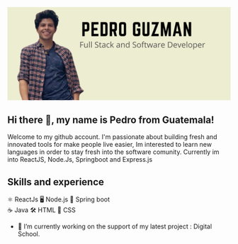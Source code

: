 


![Test Image 4](https://github.com/Pedro1899/DigitalSchoolFrontEnd/blob/master/public/images/bannerGithub.png)


## Hi there 👋, my name is Pedro from Guatemala!

Welcome to my github account. I'm passionate about building fresh and innovated tools for make people live easier, Im interested to learn new languages in order to stay fresh into the software comunity. Currently im into ReactJS, Node.Js, Springboot and Express.js

## Skills and experience

⚛  ReactJs 
🖥️ Node.js
🍃 Spring boot  
☕ Java
🛠️ HTML
🎨 CSS


- 🔭 I’m currently working on the support of my latest project : Digital School.
